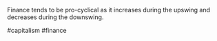 Finance tends to be pro-cyclical as it increases during the upswing and decreases during the downswing.   

#capitalism #finance 